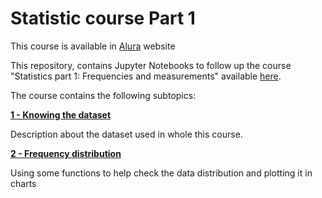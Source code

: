 # Statistic course Part 1

This course is available in [Alura](https://www.alura.com.br/) website

This repository, contains Jupyter Notebooks to follow up the course "Statistics part 1: Frequencies and measurements" available [here](https://www.alura.com.br/curso-online-estatistica-distribuicoes-e-medidas).

The course contains the following subtopics:

[**1 - Knowing the dataset**](https://github.com/tiagowutzke/Statistic-course-alura-part-1/blob/master/Statistics%20course%20Part%201%20%20%7C%201%20-%20Knowing%20the%20data.ipynb)

Description about the dataset used in whole this course.

[**2 - Frequency distribution**](https://github.com/tiagowutzke/Statistic-course-alura-part-1/blob/master/Statistics%20course%20Part%201%20%7C%202%20-%20Frequency%20distribution.ipynb)

Using some functions to help check the data distribution and plotting it in charts
